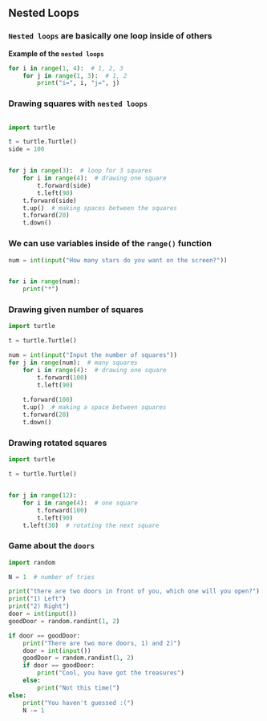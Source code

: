 ## Nested Loops  
### `Nested loops` are basically one loop inside of others  
**Example of the `nested loops`**  
```python
for i in range(1, 4):  # 1, 2, 3
    for j in range(1, 3):  # 1, 2
        print("i=", i, "j=", j)
```  

###  Drawing squares with `nested loops`  
```python

import turtle

t = turtle.Turtle()
side = 100


for j in range(3):  # loop for 3 squares
    for i in range(4):  # drawing one square
        t.forward(side)
        t.left(90)
    t.forward(side)
    t.up()  # making spaces between the squares
    t.forward(20)
    t.down()
```  

### We can use variables inside of the `range()` function  
```python
num = int(input("How many stars do you want on the screen?"))


for i in range(num):
    print("*")
```  

### Drawing given number of squares  
```python
import turtle

t = turtle.Turtle()

num = int(input("Input the number of squares"))
for j in range(num):  # many squares
    for i in range(4):  # drawing one square
        t.forward(100)
        t.left(90)
    
    t.forward(100)
    t.up()  # making a space between squares
    t.forward(20)
    t.down()
```  
### Drawing rotated squares  
```python
import turtle

t = turtle.Turtle()


for j in range(12):
    for i in range(4):  # one square
        t.forward(100)
        t.left(90)
    t.left(30)  # rotating the next square

```
  
### Game about the `doors`  
```python
import random

N = 1  # number of tries

print("there are two doors in front of you, which one will you open?")
print("1) Left")
print("2) Right")
door = int(input())
goodDoor = random.randint(1, 2)

if door == goodDoor:
    print("There are two more doors, 1) and 2)")
    door = int(input())
    goodDoor = random.randint(1, 2)
    if door == goodDoor:
        print("Cool, you have got the treasures")
    else:
        print("Not this time(")
else:
    print("You haven't guessed :(")
    N -= 1
    
```  


